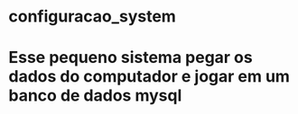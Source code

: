 # configuracao_system

# Esse pequeno sistema pegar os dados do computador e jogar em um banco de dados mysql 
